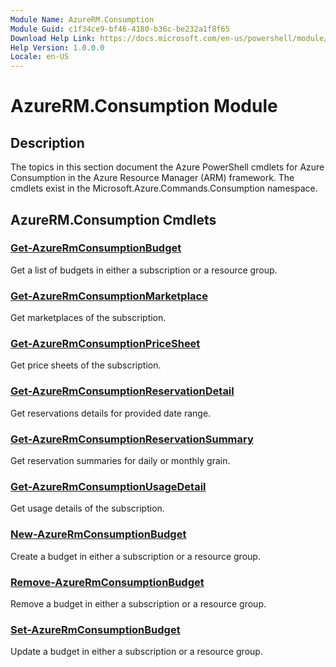 ```yaml
---
Module Name: AzureRM.Consumption
Module Guid: c1f34ce9-bf46-4180-b36c-be232a1f8f65
Download Help Link: https://docs.microsoft.com/en-us/powershell/module/azurerm.consumption
Help Version: 1.0.0.0
Locale: en-US
---
```


# AzureRM.Consumption Module
## Description
The topics in this section document the Azure PowerShell cmdlets for Azure Consumption in the Azure Resource Manager (ARM) framework. The cmdlets exist in the Microsoft.Azure.Commands.Consumption namespace.

## AzureRM.Consumption Cmdlets
### [Get-AzureRmConsumptionBudget](Get-AzureRmConsumptionBudget.md)
Get a list of budgets in either a subscription or a resource group.

### [Get-AzureRmConsumptionMarketplace](Get-AzureRmConsumptionMarketplace.md)
Get marketplaces of the subscription.

### [Get-AzureRmConsumptionPriceSheet](Get-AzureRmConsumptionPriceSheet.md)
Get price sheets of the subscription.

### [Get-AzureRmConsumptionReservationDetail](Get-AzureRmConsumptionReservationDetail.md)
Get reservations details for provided date range.

### [Get-AzureRmConsumptionReservationSummary](Get-AzureRmConsumptionReservationSummary.md)
Get reservation summaries for daily or monthly grain.

### [Get-AzureRmConsumptionUsageDetail](Get-AzureRmConsumptionUsageDetail.md)
Get usage details of the subscription.

### [New-AzureRmConsumptionBudget](New-AzureRmConsumptionBudget.md)
Create a budget in either a subscription or a resource group.

### [Remove-AzureRmConsumptionBudget](Remove-AzureRmConsumptionBudget.md)
Remove a budget in either a subscription or a resource group.

### [Set-AzureRmConsumptionBudget](Set-AzureRmConsumptionBudget.md)
Update a budget in either a subscription or a resource group.

